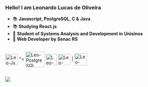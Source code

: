 ### Hello! I am Leonardo Lucas de Oliveira

- 📚 **Javascript, PostgreSQL, C & Java**
- 📚 **Studying React.js**
- 🔆 **Student of Systems Analysis and Development in Unisinos**
- 🔆 **Web Developer by Senac RS**

<div style="display: inline_block"><br>
  <img align="center" alt="Leo-Js" height="35" width="40" src="https://github.com/user-attachments/assets/12deacd7-d1c9-4363-a639-fbfcf1bb1d52"/>
">
  <img align="center" alt="Leo-PostgreSQL" height="50" width="60" src="https://github.com/user-attachments/assets/e8fd8ced-5f0b-4d40-884c-c50e368822d1">
  <img align="center" alt="Leo-C" height="35" width="35" src="https://cdn.worldvectorlogo.com/logos/c-1.svg">
  <img align="center" alt="Leo-Java" height="35" width="40" src="https://cdn.jsdelivr.net/gh/devicons/devicon@latest/icons/java/java-original.svg">
  |
  <img align="center" alt="Leo-React" height="38" width="40" src="https://github.com/user-attachments/assets/bea06e9f-7f40-4a2f-a505-550885327e9d"/>
  
</div>
  
  ##
 
<div> 
 	 <a  href = "mailto:leonardolucasdeoliveira4@gmail.com"  target="_blank"><img src="https://img.shields.io/badge/-Gmail-%23333?style=for-the-badge&logo=gmail&logoColor=white"></a>
  
